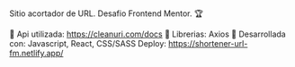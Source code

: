 Sitio acortador de URL.
Desafio Frontend Mentor. 🏆

📍 Api utilizada: https://cleanuri.com/docs
📍 Librerias: Axios
📍 Desarrollada con: Javascript, React, CSS/SASS
Deploy: https://shortener-url-fm.netlify.app/

